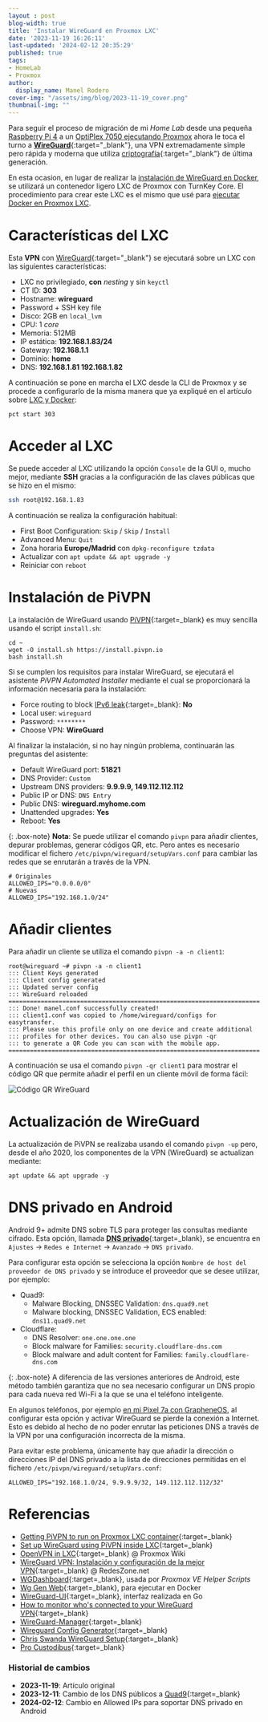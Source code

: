 ```yaml
---
layout : post
blog-width: true
title: 'Instalar WireGuard en Proxmox LXC'
date: '2023-11-19 16:26:11'
last-updated: '2024-02-12 20:35:29'
published: true
tags:
- HomeLab
- Proxmox
author:
  display_name: Manel Rodero
cover-img: "/assets/img/blog/2023-11-19_cover.png"
thumbnail-img: ""
---
```


Para seguir el proceso de migración de mi _Home Lab_ desde una pequeña [Raspberry Pi 4](instalar-raspberry-pi-os-64bits) a un [OptiPlex 7050 ejecutando Proxmox](proxmox-ve-802-en-un-dell-optiplex-7050) ahora le toca el turno a [**WireGuard**](https://www.wireguard.com/){:target="_blank"}, una VPN extremadamente simple pero rápida y moderna que utiliza [criptografía](https://www.wireguard.com/protocol/){:target="_blank"} de última generación.

En esta ocasion, en lugar de realizar la [instalación de WireGuard en Docker](instalacion-de-wireguard-en-docker), se utilizará un contenedor ligero LXC de Proxmox con TurnKey Core. El procedimiento para crear este LXC es el mismo que usé para [ejecutar Docker en Proxmox LXC](docker-en-proxmox-lxc-con-turnkey-core).

# Características del LXC

Esta **VPN** con [WireGuard](https://www.wireguard.com/){:target="_blank"} se ejecutará sobre un LXC con las siguientes características:

* LXC no privilegiado, **con** _nesting_ y sin `keyctl`
* CT ID: **303**
* Hostname: **wireguard**
* Password + SSH key file
* Disco: 2GB en `local_lvm`
* CPU: 1 _core_
* Memoria: 512MB
* IP estática: **192.168.1.83/24**
* Gateway: **192.168.1.1**
* Dominio: **home**
* DNS: **192.168.1.81 192.168.1.82**

A continuación se pone en marcha el LXC desde la CLI de Proxmox y se procede a configurarlo de la misma manera que ya expliqué en el artículo sobre [LXC y Docker](docker-en-proxmox-lxc-con-turnkey-core):

```
pct start 303
```

# Acceder al LXC

Se puede acceder al LXC utilizando la opción `Console` de la GUI o, mucho mejor, mediante **SSH** gracias a la configuración de las claves públicas que se hizo en el mismo:

```Bash
ssh root@192.168.1.83
```

A continuación se realiza la configuración habitual:

* First Boot Configuration: `Skip` / `Skip` / `Install`
* Advanced Menu: `Quit`
* Zona horaria **Europe/Madrid** con `dpkg-reconfigure tzdata`
* Actualizar con `apt update && apt upgrade -y`
* Reiniciar con `reboot`

# Instalación de PiVPN

La instalación de WireGuard usando [PiVPN](https://pivpn.io/){:target=_blank} es muy sencilla usando el script `install.sh`:

```
cd ~
wget -O install.sh https://install.pivpn.io
bash install.sh
```

Si se cumplen los requisitos para instalar WireGuard, se ejecutará el asistente _PiVPN Automated Installer_ mediante el cual se proporcionará la información necesaria para la instalación:

* Force routing to block [IPv6 leak](https://ipv6leak.com/){:target=_blank}: **No**
* Local user: `wireguard`
* Password: `********`
* Choose VPN: **WireGuard**

Al finalizar la instalación, si no hay ningún problema, continuarán las preguntas del asistente:

* Default WireGuard port: **51821**
* DNS Provider: `Custom`
* Upstream DNS providers: **9.9.9.9, 149.112.112.112**
* Public IP or DNS: `DNS Entry`
* Public DNS: **wireguard.myhome.com**
* Unattended upgrades: **Yes**
* Reboot: **Yes**

{: .box-note}
**Nota**: Se puede utilizar el comando `pivpn` para añadir clientes, depurar problemas, generar códigos QR, etc. Pero antes es necesario modificar el fichero `/etc/pivpn/wireguard/setupVars.conf` para cambiar las redes que se enrutarán a través de la VPN.

```
# Originales
ALLOWED_IPS="0.0.0.0/0"
# Nuevas
ALLOWED_IPS="192.168.1.0/24"
```

# Añadir clientes

Para añadir un cliente se utiliza el comando `pivpn -a -n client1`:

```
root@wireguard ~# pivpn -a -n client1
::: Client Keys generated
::: Client config generated
::: Updated server config
::: WireGuard reloaded
======================================================================
::: Done! manel.conf successfully created!
::: client1.conf was copied to /home/wireguard/configs for easytransfer.
::: Please use this profile only on one device and create additional
::: profiles for other devices. You can also use pivpn -qr
::: to generate a QR Code you can scan with the mobile app.
======================================================================
```

A continuación se usa el comando `pivpn -qr client1` para mostrar el código QR que permite añadir el perfil en un cliente móvil de forma fácil:

![Código QR WireGuard][1]

# Actualización de WireGuard

La actualización de PiVPN se realizaba usando el comando `pivpn -up` pero, desde el año 2020, los componentes de la VPN (WireGuard) se actualizan mediante:

```
apt update && apt upgrade -y
```

# DNS privado en Android

Android 9+ admite DNS sobre TLS para proteger las consultas mediante cifrado. Esta opción, llamada [**DNS privado**](https://dnsprivacy.org/public_resolvers/){:target=_blank}, se encuentra en `Ajustes` &rarr; `Redes e Internet` &rarr; `Avanzado` &rarr; `DNS privado`.

Para configurar esta opción se selecciona la opción `Nombre de host del proveedor de DNS privado` y se introduce el proveedor que se desee utilizar, por ejemplo:

* Quad9:
  * Malware Blocking, DNSSEC Validation: `dns.quad9.net`
  * Malware blocking, DNSSEC Validation, ECS enabled: `dns11.quad9.net`
* Cloudflare:
  * DNS Resolver: `one.one.one.one`
  * Block malware for Families: `security.cloudflare-dns.com`
  * Block malware and adult content for Families: `family.cloudflare-dns.com`

{: .box-note}
A diferencia de las versiones anteriores de Android, este método también garantiza que no sea necesario configurar un DNS propio para cada nueva red Wi-Fi a la que se una el teléfono inteligente.

En algunos teléfonos, por ejemplo [en mi Pixel 7a con GrapheneOS](uso-de-grapheneos-con-google-play-services), al configurar esta opción y activar WireGuard se pierde la conexión a Internet. Esto es debido al hecho de no poder enrutar las peticiones DNS a través de la VPN por una configuración incorrecta de la misma.

Para evitar este problema, únicamente hay que añadir la dirección o direcciones IP del DNS privado a la lista de direcciones permitidas en el fichero `/etc/pivpn/wireguard/setupVars.conf`:

```
ALLOWED_IPS="192.168.1.0/24, 9.9.9.9/32, 149.112.112.112/32"
```

# Referencias

* [Getting PiVPN to run on Proxmox LXC container](https://www.vanpolen.biz/posts/pivpn-on-lxc-container-proxmox/){:target=_blank}
* [Set up WireGuard using PiVPN inside LXC](https://nocin.eu/wireguard-set-up-wireguard-using-pivpn-inside-lxc/){:target=_blank}
* [OpenVPN in LXC](https://pve.proxmox.com/wiki/OpenVPN_in_LXC){:target=_blank} @ Proxmox Wiki
* [WireGuard VPN: Instalación y configuración de la mejor VPN](https://www.redeszone.net/tutoriales/vpn/wireguard-vpn-configuracion/){:target=_blank} @ RedesZone.net
* [WGDashboard](https://github.com/donaldzou/WGDashboard){:target=_blank}, usada por _Proxmox VE Helper Scripts_
* [Wg Gen Web](https://github.com/vx3r/wg-gen-web){:target=_blank}, para ejecutar en Docker
* [WireGuard-UI](https://github.com/ngoduykhanh/wireguard-ui){:target=_blank}, interfaz realizada en Go
* [How to monitor who's connected to your WireGuard VPN](https://www.procustodibus.com/blog/2021/01/how-to-monitor-wireguard-activity/){:target=_blank}
* [WireGuard-Manager](https://github.com/complexorganizations/wireguard-manager){:target=_blank}
* [Wireguard Config Generator](https://www.wireguardconfig.com/){:target=_blank}
* [Chris Swanda WireGuard Setup](https://gist.github.com/chrisswanda/88ade75fc463dcf964c6411d1e9b20f4){:target=_blank}
* [Pro Custodibus](https://www.procustodibus.com/){:target=_blank}

### Historial de cambios

* **2023-11-19**: Artículo original
* **2023-12-11**: Cambio de los DNS públicos a [Quad9](https://www.quad9.net/service/service-addresses-and-features/){:target=_blank}
* **2024-02-12**: Cambio en Allowed IPs para soportar DNS privado en Android

[1]: /assets/img/blog/2023-11-19_image_1.png "Código QR Wireguard"
